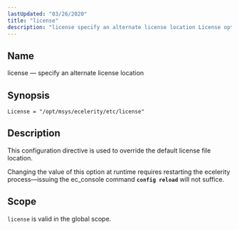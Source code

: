 ```yaml
---
lastUpdated: "03/26/2020"
title: "license"
description: "license specify an alternate license location License opt msys ecelerity etc license This configuration directive is used to override the default license file location Changing the value of this option at runtime requires restarting the ecelerity process issuing the ec console command config reload will not suffice license is valid..."
---
```


<a name="conf.ref.license"></a> 
## Name

license — specify an alternate license location

## Synopsis

`License = "/opt/msys/ecelerity/etc/license"`

<a name="idp9955968"></a> 
## Description

This configuration directive is used to override the default license file location.

Changing the value of this option at runtime requires restarting the ecelerity process—issuing the ec_console command **`config reload`**         will not suffice.

<a name="idp9959040"></a> 
## Scope

`license` is valid in the global scope.